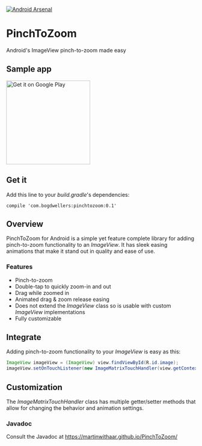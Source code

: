 [![Android Arsenal](https://img.shields.io/badge/Android_Arsenal-PinchToZoom-brightgreen.svg)](https://android-arsenal.com/details/1/5575)

# PinchToZoom
Android's ImageView pinch-to-zoom made easy

## Sample app
<a href='https://play.google.com/store/apps/details?id=com.bogdwellers.pinchtozoom&pcampaignid=MKT-Other-global-all-co-prtnr-py-PartBadge-Mar2515-1'><img alt='Get it on Google Play' src='https://play.google.com/intl/en_us/badges/images/generic/en_badge_web_generic.png' width="223" /></a>

## Get it
Add this line to your *build.gradle*'s dependencies:
```
compile 'com.bogdwellers:pinchtozoom:0.1'
```

## Overview
PinchToZoom for Android is a simple yet feature complete library for adding pinch-to-zoom functionality to an *ImageView*. It has sleek easing animations that make it stand out in quality and ease of use.

### Features
* Pinch-to-zoom
* Double-tap to quickly zoom-in and out
* Drag while zoomed in
* Animated drag & zoom release easing
* Does not extend the *ImageView* class so is usable with custom *ImageView* implementations
* Fully customizable

## Integrate
Adding pinch-to-zoom functionality to your *ImageView* is easy as this:
```java
ImageView imageView = (ImageView) view.findViewById(R.id.image);
imageView.setOnTouchListener(new ImageMatrixTouchHandler(view.getContext()));
```

## Customization
The *ImageMatrixTouchHandler* class has multiple getter/setter methods that allow for changing the behavior and animation settings.

### Javadoc
Consult the Javadoc at https://martinwithaar.github.io/PinchToZoom/
